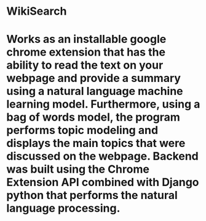 # WikiSearch

# Works as an installable google chrome extension that has the ability to read the text on your webpage and provide a summary using a natural language machine learning model. Furthermore, using a bag of words model, the program performs topic modeling and displays the main topics that were discussed on the webpage. Backend was built using the Chrome Extension API combined with Django python that performs the natural language processing.